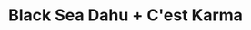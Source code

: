 ---
layout: post
category: concert
title: Black Sea Dahu + C'est Karma
artists: 
- Black Sea Dahu
- C'est Karma
place: 
- Les Trois Baudets
country: France
city: Paris
---